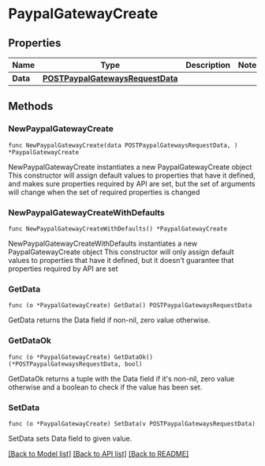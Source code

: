 # PaypalGatewayCreate

## Properties

Name | Type | Description | Notes
------------ | ------------- | ------------- | -------------
**Data** | [**POSTPaypalGatewaysRequestData**](POSTPaypalGatewaysRequestData.md) |  | 

## Methods

### NewPaypalGatewayCreate

`func NewPaypalGatewayCreate(data POSTPaypalGatewaysRequestData, ) *PaypalGatewayCreate`

NewPaypalGatewayCreate instantiates a new PaypalGatewayCreate object
This constructor will assign default values to properties that have it defined,
and makes sure properties required by API are set, but the set of arguments
will change when the set of required properties is changed

### NewPaypalGatewayCreateWithDefaults

`func NewPaypalGatewayCreateWithDefaults() *PaypalGatewayCreate`

NewPaypalGatewayCreateWithDefaults instantiates a new PaypalGatewayCreate object
This constructor will only assign default values to properties that have it defined,
but it doesn't guarantee that properties required by API are set

### GetData

`func (o *PaypalGatewayCreate) GetData() POSTPaypalGatewaysRequestData`

GetData returns the Data field if non-nil, zero value otherwise.

### GetDataOk

`func (o *PaypalGatewayCreate) GetDataOk() (*POSTPaypalGatewaysRequestData, bool)`

GetDataOk returns a tuple with the Data field if it's non-nil, zero value otherwise
and a boolean to check if the value has been set.

### SetData

`func (o *PaypalGatewayCreate) SetData(v POSTPaypalGatewaysRequestData)`

SetData sets Data field to given value.



[[Back to Model list]](../README.md#documentation-for-models) [[Back to API list]](../README.md#documentation-for-api-endpoints) [[Back to README]](../README.md)


